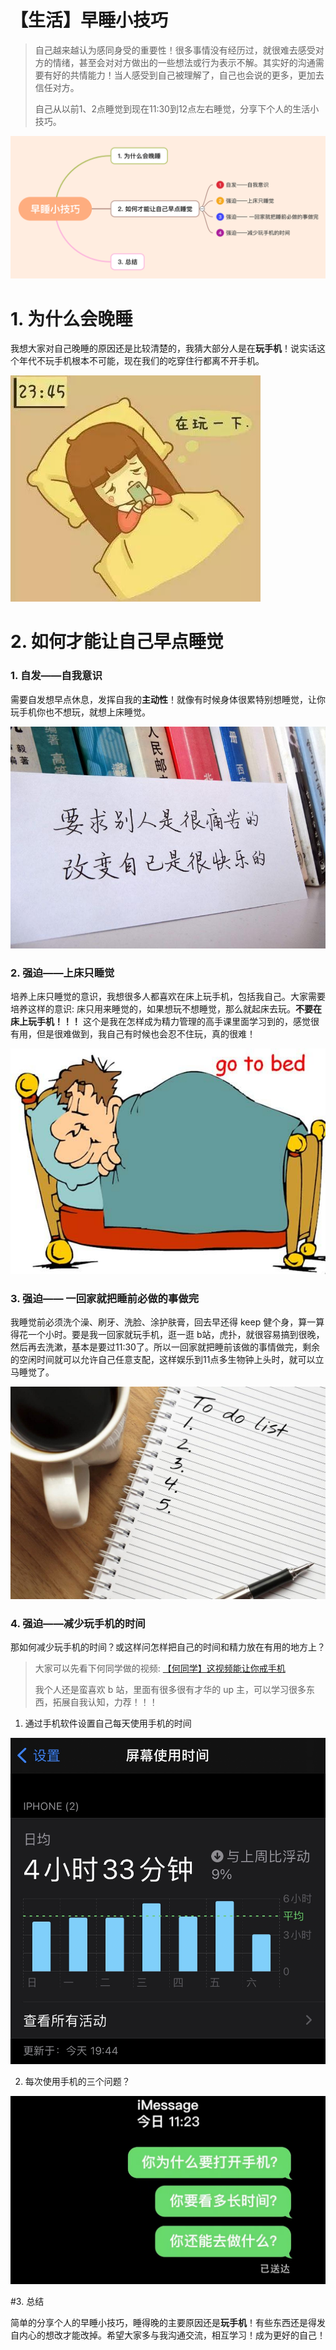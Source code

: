 # 【生活】早睡小技巧

> 自己越来越认为感同身受的重要性！很多事情没有经历过，就很难去感受对方的情绪，甚至会对对方做出的一些想法或行为表示不解。其实好的沟通需要有好的共情能力！当人感受到自己被理解了，自己也会说的更多，更加去信任对方。
>
> 自己从以前1、2点睡觉到现在11:30到12点左右睡觉，分享下个人的生活小技巧。

![](./img/outline.png)

# 1. 为什么会晚睡

我想大家对自己晚睡的原因还是比较清楚的，我猜大部分人是在**玩手机**！说实话这个年代不玩手机根本不可能，现在我们的吃穿住行都离不开手机。

![](./img/sleep.jpeg)

# 2. 如何才能让自己早点睡觉

### 1. 自发——自我意识

需要自发想早点休息，发挥自我的**主动性**！就像有时候身体很累特别想睡觉，让你玩手机你也不想玩，就想上床睡觉。

![](./img/change-yourself.jpeg)

### 2. 强迫——上床只睡觉

培养上床只睡觉的意识，我想很多人都喜欢在床上玩手机，包括我自己。大家需要培养这样的意识: 床只用来睡觉的，如果想玩不想睡觉，那么就起床去玩。**不要在床上玩手机！！！** 这个是我在怎样成为精力管理的高手课里面学习到的，感觉很有用，但是很难做到，我自己有时候也会忍不住玩，真的很难！

![](./img/go-to-bed.jpeg)

### 3. 强迫—— 一回家就把睡前必做的事做完

我睡觉前必须洗个澡、刷牙、洗脸、涂护肤膏，回去早还得 keep 健个身，算一算得花一个小时。要是我一回家就玩手机，逛一逛 b站，虎扑，就很容易搞到很晚，然后再去洗漱，基本是要过11:30了。所以一回家就把睡前该做的事情做完，剩余的空闲时间就可以允许自己任意支配，这样娱乐到11点多生物钟上头时，就可以立马睡觉了。

![](./img/to-do-list.jpeg)

### 4. 强迫——减少玩手机的时间

那如何减少玩手机的时间？或这样问怎样把自己的时间和精力放在有用的地方上？

> 大家可以先看下何同学做的视频: [【何同学】这视频能让你戒手机](https://www.bilibili.com/video/BV1ev411x7en)
>
> 我个人还是蛮喜欢 b 站，里面有很多很有才华的 up 主，可以学习很多东西，拓展自我认知，力荐！！！

1. 通过手机软件设置自己每天使用手机的时间

![](./img/time.png)

2. 每次使用手机的三个问题？

![](./img/question.jpeg)

#3. 总结

简单的分享个人的早睡小技巧，睡得晚的主要原因还是**玩手机**！有些东西还是得发自内心的想改才能改掉。希望大家多与我沟通交流，相互学习！成为更好的自己！